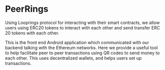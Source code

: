 
# PeerRings
Using Looprings protocol for interacting with their smart contracts, we allow users using ERC20 tokens to interact with each other and send transfer ERC 20 tokens with each other.

This is the front end Android application which communicated with our backend talking with the Ethereum networks. Here we provide a useful tool to help facilitate peer to peer transactions using QR codes to send money to each other. This uses decentralized wallets, and helps users set up transactions.

